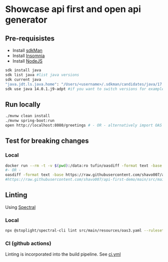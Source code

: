 # Showcase api first and open api generator

## Pre-requisistes

- Install [sdkMan](https://sdkman.io/)
- Install [Insomnia](https://insomnia.rest/)
- Install [NodeJS]()

```bash
sdk install java
sdk list java #list java versions
sdk current java
"java.jdt.ls.java.home": "/Users/<username>/.sdkman/candidates/java/17.0.4.1-tem" #VSCode settings
sdk use java 14.0.1.j9-adpt #if you want to switch versions for example
```

## Run locally

```bash
./mvnw clean install
./mvnw spring-boot:run
open http://localhost:8080/greetings # - OR - alternatively import OAS into insomnia and run the requests
```

## Test for breaking changes

### Local

```bash
docker run --rm -t -v $(pwd):/data:ro tufin/oasdiff -format text -base /data/src/main/resources/oas3.yaml  -revision /data/src/main/resources/oas3.yaml
#- OR -
oasdiff -format text -base https://raw.githubusercontent.com/shavo007/api-first-demo/main/src/main/resources/oas3.yaml -revision src/main/resources/oas3.yaml
#https://raw.githubusercontent.com/shavo007/api-first-demo/main/src/main/resources/oas3.yaml
```

## Linting

Using [Spectral](https://meta.stoplight.io/docs/spectral/674b27b261c3c-overview)

### Local

```bash
npx @stoplight/spectral-cli lint src/main/resources/oas3.yaml --ruleset greetings.spectral.yml
```

### CI (github actions)

Linting is incorporated into the build pipeline. See [ci.yml](.github/workflows/ci.yml)
